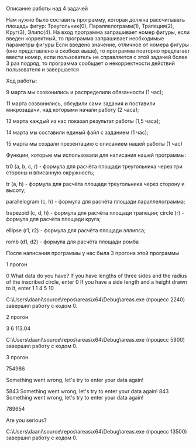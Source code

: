 Описание работы над 4 задачей

Нам нужно было составить программу, которая должна рассчитывать площадь фигур: Треугольник(0), Параллелограмм(1), Трапеция(2), Круг(3), Элипс(4). На вход программа запрашивает номер фигуры, если введен корректный, то программа запрашивает необходимые параметры фигуры Если введено значение, отличное от номера фигуры (оно представлено в скобках выше), то программа повторно предлагает ввести номер, если пользователь не справляется с этой задачей более 3 раз подряд, то программа сообщает о некорректности действий пользователя и завершается

Ход работы: 

9 марта мы созвонились и распределили обязанности (1 час); 

11 марта созвонились, обсудили сами задания и поставили микрозадачи, над которыми начали работу (2 часа); 

13 марта каждый из нас показал результат работы (1,5 часа); 

14 марта мы составили единый файл с заданием (1 час); 

15 марта мы создали презентацию с описанием нашей работы (1 час)

Функции, которые мы использовали для написания нашей программы: 

tr0 (a, b, c, r) - формула для расчёта площади треугольника через три стороны и вписанную окружность; 

tr (a, h) - формула для расчёта площади треугольника через сторону и высоту; 

parallelogram (c, h) - формула для расчёта площади параллелограмма; 

trapezoid (c, d, h) - формула для расчёта площади трапеции; circle (r) - формула для расчёта площади круга; 

ellipse (r1, r2) - формула для расчёта площади эллипса; 

romb (d1, d2) - формула для расчёта площади ромба

После написания программы у нас была 3 прогона этой программы

1 прогон 

0 What data do you have? If you have lengths of three sides and the radius of the inscribed circle, enter 0 If you have a side length and a height drawn to it, enter 1 1 4 5 10 

C:\Users\daani\source\repos\areas\x64\Debug\areas.exe (процесс 2240) завершил работу с кодом 0.

2 прогон 

3 6 113.04 

C:\Users\daani\source\repos\areas\x64\Debug\areas.exe (процесс 5900) завершил работу с кодом 0.

3 прогон 

754986 

Something went wrong, let's try to enter your data again! 

5843 Something went wrong, let's try to enter your data again! 843 Something went wrong, let's try to enter your data again! 

789654 

Are you serious?

C:\Users\daani\source\repos\areas\x64\Debug\areas.exe (процесс 13500) завершил работу с кодом 0.
